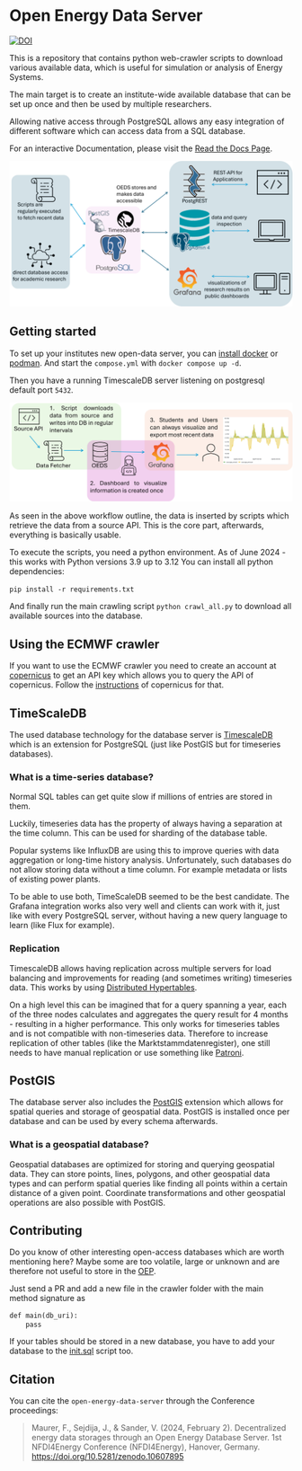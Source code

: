 <!--
SPDX-FileCopyrightText: Florian Maurer, Christian Rieke

SPDX-License-Identifier: AGPL-3.0-or-later
-->

# Open Energy Data Server

[![DOI](https://zenodo.org/badge/DOI/10.5281/zenodo.10607894.svg)](https://doi.org/10.5281/zenodo.10607894)

This is a repository that contains python web-crawler scripts to download various available data, which is useful for simulation or analysis of Energy Systems.

The main target is to create an institute-wide available database that can be set up once and then be used by multiple researchers.

Allowing native access through PostgreSQL allows any easy integration of different software which can access data from a SQL database.

For an interactive Documentation, please visit the [Read the Docs Page](https://open-energy-data-server.readthedocs.io/en/latest/index.html).

![Basic outline of the architecture and included services](docs/source/media/oeds-architecture.png)


## Getting started

To set up your institutes new open-data server, you can [install docker](https://docs.docker.com/engine/install/) or [podman](https://podman.io/).
And start the `compose.yml` with `docker compose up -d`.

Then you have a running TimescaleDB server listening on postgresql default port `5432`.

![Visualization of OEDS Usage Workflow](docs/source/media/oeds-workflow.png)

As seen in the above workflow outline, the data is inserted by scripts which retrieve the data from a source API.
This is the core part, afterwards, everything is basically usable.

To execute the scripts, you need a python environment.
As of June 2024 - this works with Python versions 3.9 up to 3.12
You can install all python dependencies:

`pip install -r requirements.txt`

And finally run the main crawling script `python crawl_all.py` to download all available sources into the database.

## Using the ECMWF crawler

If you want to use the ECMWF crawler you need to create an account at [copernicus](https://cds.climate.copernicus.eu) to get an API key which allows you to query the API of copernicus. Follow the [instructions](https://cds.climate.copernicus.eu/api-how-to) of copernicus for that.

## TimeScaleDB

The used database technology for the database server is [TimescaleDB](https://timescale.com/) which is an extension for PostgreSQL (just like PostGIS but for timeseries databases).


### What is a time-series database?
Normal SQL tables can get quite slow if millions of entries are stored in them.

Luckily, timeseries data has the property of always having a separation at the time column.
This can be used for sharding of the database table.

Popular systems like InfluxDB are using this to improve queries with data aggregation or long-time history analysis.
Unfortunately, such databases do not allow storing data without a time column.
For example metadata or lists of existing power plants.

To be able to use both, TimeScaleDB seemed to be the best candidate.
The Grafana integration works also very well and clients can work with it, just like with every PostgreSQL server, without having a new query language to learn (like Flux for example).

### Replication
TimescaleDB allows having replication across multiple servers for load balancing and improvements for reading (and sometimes writing) timeseries data.
This works by using [Distributed Hypertables](https://docs.timescale.com/timescaledb/latest/how-to-guides/distributed-hypertables).

On a high level this can be imagined that for a query spanning a year, each of the three nodes calculates and aggregates the query result for 4 months - resulting in a higher performance.
This only works for timeseries tables and is not compatible with non-timeseries data.
Therefore to increase replication of other tables (like the Marktstammdatenregister), one still needs to have manual replication or use something like [Patroni](https://patroni.readthedocs.io/en/latest/).




## PostGIS
The database server also includes the [PostGIS](https://postgis.net/) extension which allows for spatial queries and storage of geospatial data.
PostGIS is installed once per database and can be used by every schema afterwards.

### What is a geospatial database?
Geospatial databases are optimized for storing and querying geospatial data.
They can store points, lines, polygons, and other geospatial data types and can perform spatial queries like finding all points within a certain distance of a given point.
Coordinate transformations and other geospatial operations are also possible with PostGIS.

## Contributing

Do you know of other interesting open-access databases which are worth mentioning here?
Maybe some are too volatile, large or unknown and are therefore not useful to store in the [OEP](https://openenergy-platform.org/).

Just send a PR and add a new file in the crawler folder with the main method signature as

```
def main(db_uri):
    pass
```

If your tables should be stored in a new database, you have to add your database to the [init.sql](./init.sql) script too.


## Citation

You can cite the `open-energy-data-server` through the Conference proceedings:

> Maurer, F., Sejdija, J., & Sander, V. (2024, February 2). Decentralized energy data storages through an Open Energy Database Server. 1st NFDI4Energy Conference (NFDI4Energy), Hanover, Germany. https://doi.org/10.5281/zenodo.10607895
